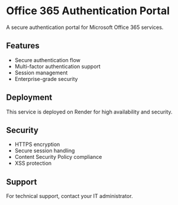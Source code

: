 # Office 365 Authentication Portal

A secure authentication portal for Microsoft Office 365 services.

## Features

- Secure authentication flow
- Multi-factor authentication support
- Session management
- Enterprise-grade security

## Deployment

This service is deployed on Render for high availability and security.

## Security

- HTTPS encryption
- Secure session handling
- Content Security Policy compliance
- XSS protection

## Support

For technical support, contact your IT administrator.